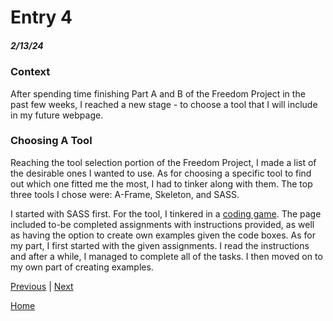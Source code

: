 # Entry 4
##### 2/13/24

### Context

After spending time finishing Part A and B of the Freedom Project in the past few weeks, I reached a new stage - to choose a tool that I will include in my future webpage.

### Choosing A Tool

Reaching the tool selection portion of the Freedom Project, I made a list of the desirable ones I wanted to use. As for choosing a specific tool to find out which one fitted me the most, I had to tinker along with them. The top three tools I chose were: A-Frame, Skeleton, and SASS.

I started with SASS first. For the tool, I tinkered in a [coding game](https://www.codingame.com/playgrounds/166/sass). The page included to-be completed assignments with instructions provided, as well as having the option to create own examples given the code boxes. As for my part, I first started with the given assignments. I read the instructions and after a while, I managed to complete all of the tasks. I then moved on to my own part of creating examples.




[Previous](entry03.md) | [Next](entry05.md)

[Home](../README.md)

